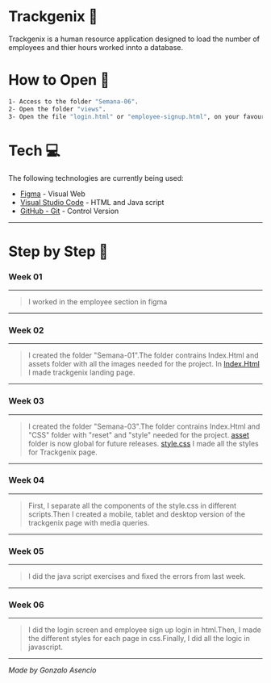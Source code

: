 # Trackgenix 🚀

Trackgenix is a human resource application designed to load the number of employees and thier hours worked innto a database.

# How to Open 📂
```bash
1- Access to the folder "Semana-06".
2- Open the folder "views".
3- Open the file "login.html" or "employee-signup.html", on your favourite browser.
```
# Tech 💻
The following technologies are currently being used:

- [Figma](https://www.figma.com/) - Visual Web
- [Visual Studio Code](https://code.visualstudio.com) - HTML and Java script
- [GitHub - Git](https://github.com) - Control Version

---------------

# Step by Step 👣
 
 ### __Week 01__
*** 
>I worked in the employee section in figma
***

 ### __Week 02__
*** 
>I created the folder "Semana-01".The folder contrains Index.Html and assets folder with all the images needed for the project.
 In [Index.Html](https://github.com/GonzaloAsencio/BaSP-A2022-Etapa-1/blob/master/Semana-01/index.html) I made trackgenix landing page.
>
***

 ### __Week 03__
*** 
>I created the folder "Semana-03".The folder contrains Index.Html and "CSS" folder with "reset" and "style" needed for the project.
 [asset](https://github.com/GonzaloAsencio/BaSP-A2022-Etapa-1/tree/master/assets) folder is now global for future releases.
 [style.css](https://github.com/GonzaloAsencio/BaSP-A2022-Etapa-1/blob/master/Semana-03/CSS/style.css) I made all the styles for Trackgenix page.
>
***
 ### __Week 04__
*** 
>First, I separate all the components of the style.css in different scripts.Then I created a mobile, tablet and desktop version of the trackgenix page with media queries.
>
***
 ### __Week 05__
*** 
>I did the java script exercises and fixed the errors from last week.
>
***
 ### __Week 06__
*** 
>I did the login screen and employee sign up login in html.Then, I made the different styles for each page in css.Finally, I did all the logic in javascript.
>

***
*Made by Gonzalo Asencio*
